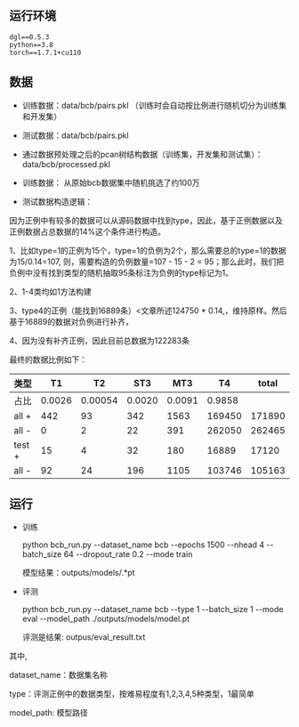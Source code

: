 


## 运行环境

    dgl==0.5.3  
    python==3.8  
    torch==1.7.1+cu110  

## 数据

- 训练数据：data/bcb/pairs.pkl （训练时会自动按比例进行随机切分为训练集和开发集）

- 测试数据：data/bcb/pairs.pkl 

- 通过数据预处理之后的pcan树结构数据（训练集，开发集和测试集）：data/bcb/processed.pkl

- 训练数据： 从原始bcb数据集中随机挑选了约100万

- 测试数据构造逻辑：

因为正例中有较多的数据可以从源码数据中找到type，因此，基于正例数据以及正例数据占总数据的14%这个条件进行构造。

1、比如type=1的正例为15个，type=1的负例为2个，那么需要总的type=1的数据为15/0.14=107,   则，需要构造的负例数量=107 - 15 - 2 = 95；那么此时，我们把负例中没有找到类型的随机抽取95条标注为负例的type标记为1。

2、1-4类均如1方法构建

3、type4的正例（能找到16889条）<文章所述124750 * 0.14,，维持原样。然后基于16889的数据对负例进行补齐，

4、因为没有补齐正例，因此目前总数据为122283条

最终的数据比例如下：

| 类型 |  T1   |  T2   | ST3 | MT3| T4 | total 
|  ----  | ----  | ---- | ---- | ---- | ----|----
|占比|  0.0026 | 0.00054  | 0.0020 | 0.0091 | 0.9858
|  all + | 442 | 93 | 342 | 1563 |169450 | 171890 
|  all - | 0 | 2 | 22 | 391 |262050 | 262465 
|  test + | 15 | 4 | 32 | 180 |16889 | 17120 
|  all - | 92 | 24 | 196 |1105 | 103746 | 105163


## 运行

- 训练

    python bcb_run.py --dataset_name bcb --epochs 1500 --nhead 4 --batch_size 64 --dropout_rate 0.2  --mode train

    模型结果：outputs/models/.*pt

- 评测

    python bcb_run.py --dataset_name bcb --type 1 --batch_size 1 --mode eval --model_path ./outputs/models/model.pt


    评测是结果: outpus/eval_result.txt


其中,

dataset_name：数据集名称

type：评测正例中的数据类型，按难易程度有1,2,3,4,5种类型，1最简单

model_path: 模型路径







